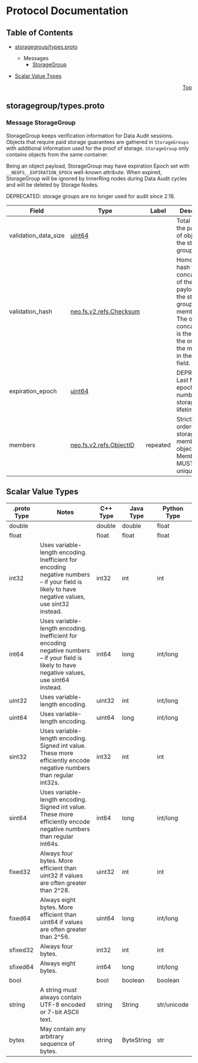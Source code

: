 # Protocol Documentation
<a name="top"></a>

## Table of Contents

- [storagegroup/types.proto](#storagegroup/types.proto)

  - Messages
    - [StorageGroup](#neo.fs.v2.storagegroup.StorageGroup)
    

- [Scalar Value Types](#scalar-value-types)



<a name="storagegroup/types.proto"></a>
<p align="right"><a href="#top">Top</a></p>

## storagegroup/types.proto


 <!-- end services -->


<a name="neo.fs.v2.storagegroup.StorageGroup"></a>

### Message StorageGroup
StorageGroup keeps verification information for Data Audit sessions. Objects
that require paid storage guarantees are gathered in `StorageGroups` with
additional information used for the proof of storage. `StorageGroup` only
contains objects from the same container.

Being an object payload, StorageGroup may have expiration Epoch set with
`__NEOFS__EXPIRATION_EPOCH` well-known attribute. When expired, StorageGroup
will be ignored by InnerRing nodes during Data Audit cycles and will be
deleted by Storage Nodes.

DEPRECATED: storage groups are no longer used for audit since 2.18.


| Field | Type | Label | Description |
| ----- | ---- | ----- | ----------- |
| validation_data_size | [uint64](#uint64) |  | Total size of the payloads of objects in the storage group |
| validation_hash | [neo.fs.v2.refs.Checksum](#neo.fs.v2.refs.Checksum) |  | Homomorphic hash from the concatenation of the payloads of the storage group members. The order of concatenation is the same as the order of the members in the `members` field. |
| expiration_epoch | [uint64](#uint64) |  | DEPRECATED. Last NeoFS epoch number of the storage group lifetime |
| members | [neo.fs.v2.refs.ObjectID](#neo.fs.v2.refs.ObjectID) | repeated | Strictly ordered list of storage group member objects. Members MUST be unique |

 <!-- end messages -->

 <!-- end enums -->



## Scalar Value Types

| .proto Type | Notes | C++ Type | Java Type | Python Type |
| ----------- | ----- | -------- | --------- | ----------- |
| <a name="double" /> double |  | double | double | float |
| <a name="float" /> float |  | float | float | float |
| <a name="int32" /> int32 | Uses variable-length encoding. Inefficient for encoding negative numbers – if your field is likely to have negative values, use sint32 instead. | int32 | int | int |
| <a name="int64" /> int64 | Uses variable-length encoding. Inefficient for encoding negative numbers – if your field is likely to have negative values, use sint64 instead. | int64 | long | int/long |
| <a name="uint32" /> uint32 | Uses variable-length encoding. | uint32 | int | int/long |
| <a name="uint64" /> uint64 | Uses variable-length encoding. | uint64 | long | int/long |
| <a name="sint32" /> sint32 | Uses variable-length encoding. Signed int value. These more efficiently encode negative numbers than regular int32s. | int32 | int | int |
| <a name="sint64" /> sint64 | Uses variable-length encoding. Signed int value. These more efficiently encode negative numbers than regular int64s. | int64 | long | int/long |
| <a name="fixed32" /> fixed32 | Always four bytes. More efficient than uint32 if values are often greater than 2^28. | uint32 | int | int |
| <a name="fixed64" /> fixed64 | Always eight bytes. More efficient than uint64 if values are often greater than 2^56. | uint64 | long | int/long |
| <a name="sfixed32" /> sfixed32 | Always four bytes. | int32 | int | int |
| <a name="sfixed64" /> sfixed64 | Always eight bytes. | int64 | long | int/long |
| <a name="bool" /> bool |  | bool | boolean | boolean |
| <a name="string" /> string | A string must always contain UTF-8 encoded or 7-bit ASCII text. | string | String | str/unicode |
| <a name="bytes" /> bytes | May contain any arbitrary sequence of bytes. | string | ByteString | str |

